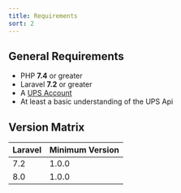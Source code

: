 ```yaml
---
title: Requirements
sort: 2
---
```


## General Requirements

- PHP **7.4** or greater
- Laravel **7.2** or greater
- A [UPS Account](https://www.ups.com/upsdeveloperkit?loc=en_US)
- At least a basic understanding of the UPS Api

## Version Matrix

| Laravel | Minimum Version |
| --- | --- |
| 7.2 | 1.0.0 |
| 8.0 | 1.0.0 |
